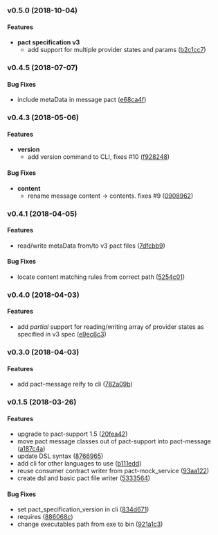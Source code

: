 <a name="v0.5.0"></a>
### v0.5.0 (2018-10-04)


#### Features

* **pact specification v3**
  * add support for multiple provider states and params	 ([b2c1cc7](/../../commit/b2c1cc7))


<a name="v0.4.5"></a>
### v0.4.5 (2018-07-07)


#### Bug Fixes

* include metaData in message pact	 ([e68ca4f](/../../commit/e68ca4f))


<a name="v0.4.3"></a>
### v0.4.3 (2018-05-06)


#### Features

* **version**
  * add version command to CLI, fixes #10	 ([f928248](/../../commit/f928248))


#### Bug Fixes

* **content**
  * rename message content -> contents. fixes #9	 ([0908962](/../../commit/0908962))


<a name="v0.4.1"></a>
### v0.4.1 (2018-04-05)


#### Features

* read/write metaData from/to v3 pact files	 ([7dfcbb9](/../../commit/7dfcbb9))


#### Bug Fixes

* locate content matching rules from correct path	 ([5254c01](/../../commit/5254c01))


<a name="v0.4.0"></a>
### v0.4.0 (2018-04-03)


#### Features

* add *partial* support for reading/writing array of provider states as specified in v3 spec	 ([e9ec6c3](/../../commit/e9ec6c3))


<a name="v0.3.0"></a>
### v0.3.0 (2018-04-03)


#### Features

* add pact-message reify to cli	 ([782a09b](/../../commit/782a09b))


<a name="v0.1.5"></a>
### v0.1.5 (2018-03-26)


#### Features

* upgrade to pact-support 1.5	 ([20fea42](/../../commit/20fea42))
* move pact message classes out of pact-support into pact-message	 ([a187c4a](/../../commit/a187c4a))
* update DSL syntax	 ([8766965](/../../commit/8766965))
* add cli for other languages to use	 ([b111edd](/../../commit/b111edd))
* reuse consumer contract writer from pact-mock_service	 ([93aa122](/../../commit/93aa122))
* create dsl and basic pact file writer	 ([5333564](/../../commit/5333564))


#### Bug Fixes

* set pact_specification_version in cli	 ([834d671](/../../commit/834d671))
* requires	 ([886068c](/../../commit/886068c))
* change executables path from exe to bin	 ([921a1c3](/../../commit/921a1c3))


